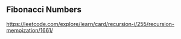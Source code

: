 ## Fibonacci Numbers
https://leetcode.com/explore/learn/card/recursion-i/255/recursion-memoization/1661/
